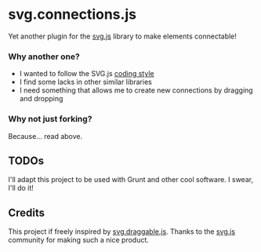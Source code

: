 # svg.connections.js

Yet another plugin for the [svg.js](http://svgjs.com) library to make elements connectable!

### Why another one?

- I wanted to follow the SVG.js [coding style](http://documentup.com/wout/svg.js#contributing)
- I find some lacks in other similar libraries
- I need something that allows me to create new connections by dragging and dropping

### Why not just forking?

Because... read above.

## TODOs
I'll adapt this project to be used with Grunt and other cool software. I swear, I'll do it!

## Credits
This project if freely inspired by [svg.draggable.js](https://github.com/wout/svg.draggable.js).
Thanks to the [svg.js](http://svgjs.com) community for making such a nice product.
